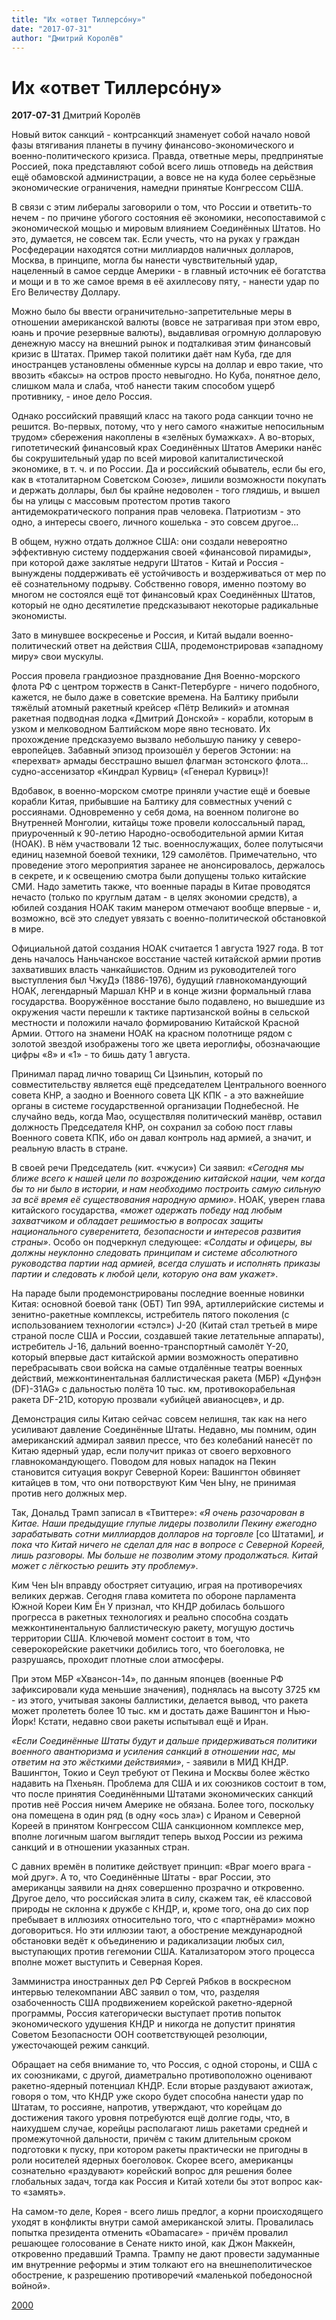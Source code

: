 ```yaml
---
title: "Их «ответ Тиллерсóну»"
date: "2017-07-31"
author: "Дмитрий Королёв"
---
```


# Их «ответ Тиллерсóну»

**2017-07-31** Дмитрий Королёв

Новый виток санкций - контрсанкций знаменует собой начало новой фазы втягивания планеты в пучину финансово-экономического и военно-политического кризиса. Правда, ответные меры, предпринятые Россией, пока представляют собой всего лишь отповедь на действия ещё обамовской администрации, а вовсе не на куда более серьёзные экономические ограничения, намедни принятые Конгрессом США.

В связи с этим либералы заговорили о том, что России и ответить-то нечем - по причине убогого состояния её экономики, несопоставимой с экономической мощью и мировым влиянием Соединённых Штатов. Но это, думается, не совсем так. Если учесть, что на руках у граждан Росфедерации находятся сотни миллиардов наличных долларов, Москва, в принципе, могла бы нанести чувствительный удар, нацеленный в самое сердце Америки - в главный источник её богатства и мощи и в то же самое время в её ахиллесову пяту, - нанести удар по Его Величеству Доллару.

Можно было бы ввести ограничительно-запретительные меры в отношении американской валюты (вовсе не затрагивая при этом евро, юань и прочие резервные валюты), выдавливая огромную долларовую денежную массу на внешний рынок и подталкивая этим финансовый кризис в Штатах. Пример такой политики даёт нам Куба, где для иностранцев установлены обменные курсы на доллар и евро такие, что ввозить «баксы» на остров просто невыгодно. Но Куба, понятное дело, слишком мала и слаба, чтоб нанести таким способом ущерб противнику, - иное дело Россия.

Однако российский правящий класс на такого рода санкции точно не решится. Во-первых, потому, что у него самого «нажитые непосильным трудом» сбережения накоплены в «зелёных бумажках». А во-вторых, гипотетический финансовый крах Соединённых Штатов Америки нанёс бы сокрушительный удар по всей мировой капиталистической экономике, в т. ч. и по России. Да и российский обыватель, если бы его, как в «тоталитарном Советском Союзе», лишили возможности покупать и держать доллары, был бы крайне недоволен - того глядишь, и вышел бы на улицы с массовым протестом против такого антидемократического попрания прав человека. Патриотизм - это одно, а интересы своего, личного кошелька - это совсем другое...

В общем, нужно отдать должное США: они создали невероятно эффективную систему поддержания своей «финансовой пирамиды», при которой даже заклятые недруги Штатов - Китай и Россия - вынуждены поддерживать её устойчивость и воздерживаться от мер по её сознательному подрыву. Собственно говоря, именно поэтому во многом не состоялся ещё тот финансовый крах Соединённых Штатов, который не одно десятилетие предсказывают некоторые радикальные экономисты.

Зато в минувшее воскресенье и Россия, и Китай выдали военно-политический ответ на действия США, продемонстрировав «западному миру» свои мускулы.

Россия провела грандиозное празднование Дня Военно-морского флота РФ с центром торжеств в Санкт-Петербурге - ничего подобного, кажется, не было даже в советские времена. На Балтику прибыли тяжёлый атомный ракетный крейсер «Пётр Великий» и атомная ракетная подводная лодка «Дмитрий Донской» - корабли, которым в узком и мелководном Балтийском море явно тесновато. Их прохождение предсказуемо вызвало небольшую панику у северо-европейцев. Забавный эпизод произошёл у берегов Эстонии: на «перехват» армады бесстрашно вышел флагман эстонского флота... судно-ассенизатор «Киндрал Курвиц» («Генерал Курвиц»)!

Вдобавок, в военно-морском смотре приняли участие ещё и боевые корабли Китая, прибывшие на Балтику для совместных учений с россиянами. Одновременно у себя дома, на военном полигоне во Внутренней Монголии, китайцы тоже провели колоссальный парад, приуроченный к 90-летию Народно-освободительной армии Китая (НОАК). В нём участвовали 12 тыс. военнослужащих, более полутысячи единиц наземной боевой техники, 129 самолётов. Примечательно, что проведение этого мероприятия заранее не анонсировалось, держалось в секрете, и к освещению смотра были допущены только китайские СМИ. Надо заметить также, что военные парады в Китае проводятся нечасто (только по круглым датам - в целях экономии средств), а юбилей создания НОАК таким манером отмечают вообще впервые - и, возможно, всё это следует увязать с военно-политической обстановкой в мире.

Официальной датой создания НОАК считается 1 августа 1927 года. В тот день началось Наньчанское восстание частей китайской армии против захвативших власть чанкайшистов. Одним из руководителей того выступления был ЧжуДэ (1886-1976), будущий главнокомандующий НОАК, легендарный Маршал КНР и в конце жизни формальный глава государства. Вооружённое восстание было подавлено, но вышедшие из окружения части перешли к тактике партизанской войны в сельской местности и положили начало формированию Китайской Красной Армии. Оттого на знамени НОАК на красном полотнище рядом с золотой звездой изображены того же цвета иероглифы, обозначающие цифры «8» и «1» - то бишь дату 1 августа.

Принимал парад лично товарищ Си Цзиньпин, который по совместительству является ещё председателем Центрального военного совета КНР, а заодно и Военного совета ЦК КПК - а это важнейшие органы в системе государственной организации Поднебесной. Не случайно ведь, когда Мао, осуществляя политический манёвр, оставил должность Председателя КНР, он сохранил за собою пост главы Военного совета КПК, ибо он давал контроль над армией, а значит, и реальную власть в стране.

В своей речи Председатель (кит. «чжуси») Си заявил: *«Сегодня мы ближе всего к нашей цели по возрождению китайской нации, чем когда бы то ни было в истории, и нам необходимо построить самую сильную за всё время её существования народную армию»*. НОАК, уверен глава китайского государства, *«может одержать победу над любым захватчиком и обладает решимостью в вопросах защиты национального суверенитета, безопасности и интересов развития страны»*. Особо он подчеркнул следующее: *«Солдаты и офицеры, вы должны неуклонно следовать принципам и системе абсолютного руководства партии над армией, всегда слушать и исполнять приказы партии и следовать к любой цели, которую она вам укажет»*.

На параде были продемонстрированы последние военные новинки Китая: основной боевой танк (ОБТ) Тип 99А, артиллерийские системы и зенитно-ракетные комплексы, истребитель пятого поколения (с использованием технологии «стэлс») J-20 (Китай стал третьей в мире страной после США и России, создавшей такие летательные аппараты), истребитель J-16, дальний военно-транспортный самолёт Y-20, который впервые даст китайской армии возможность оперативно перебрасывать свои войска на самые отдалённые театры военных действий, межконтинентальная баллистическая ракета (МБР) «Дунфэн (DF)-31AG» с дальностью полёта 10 тыс. км, противокорабельная ракета DF-21D, которую прозвали «убийцей авианосцев», и др.

Демонстрация силы Китаю сейчас совсем нелишня, так как на него усиливают давление Соединённые Штаты. Недавно, мы помним, один американский адмирал заявил прессе, что без колебаний нанесёт по Китаю ядерный удар, если получит приказ от своего верховного главнокомандующего. Поводом для новых нападок на Пекин становится ситуация вокруг Северной Кореи: Вашингтон обвиняет китайцев в том, что они потворствуют Ким Чен Ыну, не принимая против него должных мер.

Так, Дональд Трамп записал в «Твиттере»: *«Я очень разочарован в Китае. Наши предыдущие глупые лидеры позволили Пекину ежегодно зарабатывать сотни миллиардов долларов на торговле* [со Штатами]*,* *и пока что Китай ничего не сделал для нас в вопросе с Северной Кореей, лишь разговоры. Мы больше не позволим этому продолжаться. Китай может с лёгкостью решить эту проблему»*.

Ким Чен Ын вправду обостряет ситуацию, играя на противоречиях великих держав. Сегодня глава комитета по обороне парламента Южной Кореи Ким Ён У признал, что КНДР добилась большого прогресса в ракетных технологиях и реально способна создать межконтинентальную баллистическую ракету, могущую достичь территории США. Ключевой момент состоит в том, что северокорейские ракетчики добились того, что боеголовка, не разрушаясь, проходит плотные слои атмосферы.

При этом МБР «Хвансон-14», по данным японцев (военные РФ зафиксировали куда меньшие значения), поднялась на высоту 3725 км - из этого, учитывая законы баллистики, делается вывод, что ракета может пролететь более 10 тыс. км и достать даже Вашингтон и Нью-Йорк! Кстати, недавно свои ракеты испытывал ещё и Иран.

*«Если Соединённые Штаты будут и дальше придерживаться политики военного авантюризма и усиления санкций в отношении нас, мы ответим на это жёсткими действиями»*, - заявили в МИД КНДР. Вашингтон, Токио и Сеул требуют от Пекина и Москвы более жёстко надавить на Пхеньян. Проблема для США и их союзников состоит в том, что после принятия Соединёнными Штатами экономических санкций против неё Россия ничем Америке не обязана. Более того, поскольку она помещена в один ряд (в одну «ось зла») с Ираном и Северной Кореей в принятом Конгрессом США санкционном комплексе мер, вполне логичным шагом выглядит теперь выход России из режима санкций и в отношении указанных стран.

С давних времён в политике действует принцип: «Враг моего врага - мой друг». А то, что Соединённые Штаты - враг России, это американцы заявили на днях совершенно прозрачно и откровенно. Другое дело, что российская элита в силу, скажем так, её классовой природы не склонна к дружбе с КНДР, и, кроме того, она до сих пор пребывает в иллюзиях относительно того, что с «партнёрами» можно договориться. Но эти иллюзии тают, а обострение международной обстановки ведёт к объединению и радикализации любых сил, выступающих против гегемонии США. Катализатором этого процесса вполне может выступить и Северная Корея.

Замминистра иностранных дел РФ Сергей Рябков в воскресном интервью телекомпании ABC заявил о том, что, разделяя озабоченность США продвижением корейской ракетно-ядерной программы, Россия категорически выступает против попыток экономического удушения КНДР и никогда не допустит принятия Советом Безопасности ООН соответствующей резолюции, ужесточающей режим санкций.

Обращает на себя внимание то, что Россия, с одной стороны, и США с их союзниками, с другой, диаметрально противоположно оценивают ракетно-ядерный потенциал КНДР. Если вторые раздувают ажиотаж, говоря о том, что КНДР уже скоро будет способна нанести удар по Штатам, то россияне, напротив, утверждают, что корейцам до достижения такого уровня потребуются ещё долгие годы, что, в наихудшем случае, корейцы располагают лишь ракетами средней и промежуточной дальности, причём с таким длительным сроком подготовки к пуску, при котором ракеты практически не пригодны в роли носителей ядерных боеголовок. Скорее всего, американцы сознательно «раздувают» корейский вопрос для решения более глобальных задач, тогда как Россия и Китай хотели бы этот вопрос как-то «замять».

На самом-то деле, Корея - всего лишь предлог, а корни происходящего уходят в конфликты внутри самой американской элиты. Провалилась попытка президента отменить «Obamacare» - причём провалил решающее голосование в Сенате никто иной, как Джон Маккейн, откровенно предавший Трампа. Трампу не дают провести задуманные им внутренние реформы и этим толкают его на внешнеполитическое обострение, к разрешению противоречий «маленькой победоносной войной».

[2000](http://www.2000.ua/blogi/avtorskie-kolonki_blogi/ih-otvet-tillersonu.htm)